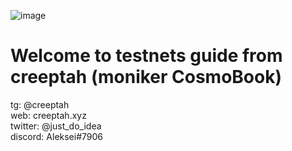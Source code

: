 ![image](https://user-images.githubusercontent.com/108256873/191072770-44dc0618-87f0-41d0-9ddf-c2574fcf9b6c.png)

# Welcome to testnets guide from creeptah (moniker CosmoBook)

tg: @creeptah \
web: creeptah.xyz \
twitter: @just_do_idea \
discord: Aleksei#7906

